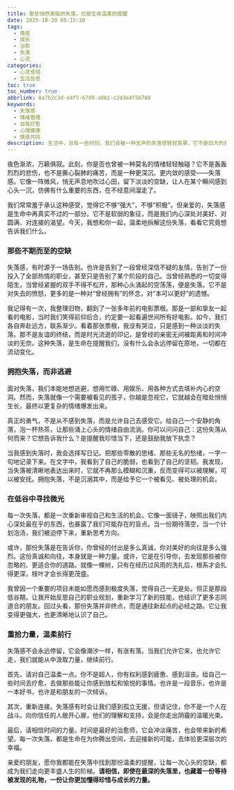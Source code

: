 ```yaml
---
title: 那些悄然来临的失落，也是生命温柔的提醒
date: 2025-10-20 05:15:20
tags:
  - 情感
  - 成长
  - 治愈
  - 失落
  - 心灵
categories:
  - 心灵感悟
  - 生活哲思
toc: true
toc_number: true
abbrlink: 8a7b2c3d-e4f5-6789-a0b1-c2d3e4f56789
keywords:
  - 失落感
  - 情绪管理
  - 自我疗愈
  - 心理健康
  - 情感共鸣
description: 生活中，总有一些时刻，我们会被一种无声的失落感轻轻笼罩。它不是巨大的悲伤，更像是一种淡淡的空缺，一种对过往的怀念，或对未知的迷茫。这篇文章将带你走进失落的深处，温柔地拥抱它，理解它，并从中汲取前行的力量，让每一次失落都成为生命中一次深刻而温柔的提醒。
---
```


夜色渐浓，万籁俱寂。此刻，你是否也曾被一种莫名的情绪轻轻触碰？它不是轰轰烈烈的悲伤，也不是撕心裂肺的痛苦，而是一种更深沉、更内敛的感受——失落感。它像一阵微风，悄无声息地吹过心田，留下淡淡的空缺，让人在某个瞬间感到心头一沉，仿佛有什么重要的东西，在不经意间溜走了。

我们常常羞于承认这种感受，觉得它不够“强大”，不够“积极”。但亲爱的，失落感是生命中再真实不过的一部分。它不是软弱的象征，而是我们内心深处对美好、对圆满、对连接的渴望。今天，我想和你一起，温柔地拆解这份失落，看看它究竟想告诉我们什么。

### 那些不期而至的空缺

失落感，有时源于一场告别。也许是告别了一段曾经深信不疑的友情，告别了一份投入了全部热情的职业，甚至只是告别了某个阶段的自己。当曾经熟悉的一切变得陌生，当曾经紧握的双手不得不松开，那种心头涌起的空荡荡，便是失落。它不是对失去的愤怒，更多的是一种对“曾经拥有”的怀念，对“本可以更好”的遗憾。

我记得有一次，我整理旧物，翻到了一张多年前的电影票根。那是一部和挚友一起看的电影，当时我们笑得前仰后合，约定要一起看遍世间所有好电影。如今，我们各自奔赴远方，联系渐少。看着那张票根，我没有哭泣，只是感到一种淡淡的失落。那不是友谊的终结，而是时光流逝的印记，是曾经的亲密无间被距离和时间冲淡的无奈。这种失落，是生命在提醒我们，没有什么会永远停留在原地，一切都在流动变化。

### 拥抱失落，而非逃避

面对失落，我们本能地想逃避，想用忙碌、用娱乐、用各种方式去填补内心的空洞。然而，失落就像一个需要被看见的孩子，你越是忽视它，它就越会在暗处悄悄生长，最终以更复杂的情绪爆发出来。

真正的勇气，不是从不感到失落，而是允许自己去感受它。给自己一个安静的角落，泡一杯热茶，让那些涌上心头的情绪自由流淌。你可以问问自己：这份失落从何而来？它想告诉我什么？是提醒我珍惜当下，还是鼓励我放下执念？

当我感到失落时，我会选择写日记。把那些零散的思绪、那些无名的愁绪，一字一句地记录下来。在文字中，我看到了自己的脆弱，也看到了自己的坚韧。我发现，当失落被清晰地表达出来时，它就不再那么模糊和沉重，反而变得可以被理解，可以被安抚。拥抱失落，不是沉溺其中，而是给予它一个被看见、被处理的机会。

### 在低谷中寻找微光

每一次失落，都是一次重新审视自己和生活的机会。它像一面镜子，映照出我们内心深处最在乎的东西，也暴露了我们可能存在的盲点。当一份期待落空，当一个计划泡汤，我们被迫停下来，重新思考方向。

或许，那份失落是在告诉你，你曾经的付出是多么真诚，你对美好的向往是多么强烈。这份真诚和向往，本身就是一种力量。或许，它是在引导你，去发现那些被你忽略的、更适合你的道路。就像一棵树，只有在经历过风雨的洗礼后，根系才会扎得更深，枝叶才会长得更茂盛。

我曾因一个重要的项目未能如愿而感到极度失落，觉得自己一无是处。但正是那段低谷期，让我开始反思自己的职业规划，重新学习了新的技能，也结识了更多志同道合的朋友。回过头看，那份失落并非终点，而是通往新起点的必经之路。它让我变得更强大，也更清晰地认识了自己。

### 重拾力量，温柔前行

失落感不会永远停留，它会像潮汐一样，有涨有落。当我们允许它来，也允许它走，我们就能从中汲取力量，继续前行。

首先，请对自己温柔一点。你不是超人，你有权利感到疲惫、感到沮丧。给自己一些时间去疗愈，去做那些能让你感到放松和愉悦的事情。也许是一段音乐，也许是一本好书，也许是和朋友的一次倾诉。

其次，重新连接。失落感有时会让我们感到孤立无援，但请记住，你不是一个人在战斗。向你信任的人敞开心扉，他们的理解和支持，会是你走出阴霾的温暖光束。

最后，请相信时间的力量。时间是最好的治愈师，它会冲淡痛苦，也会带来新的希望。每一次失落，都是生命在为你腾出空间，去迎接新的可能，去体验更深层次的幸福。

亲爱的朋友，愿你我都能在失落中找到那份温柔的提醒，让每一次心头的空缺，都成为我们走向更丰盛人生的阶梯。**请相信，即使在最深的失落里，也藏着一份等待被发现的礼物，一份让你更加懂得珍惜与成长的力量。**
